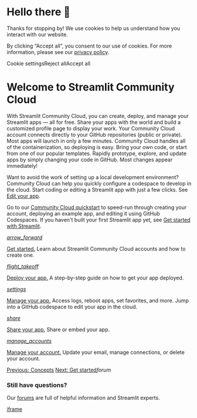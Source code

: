 # Hello there 👋

Thanks for stopping by! We use cookies to help us understand how you interact with our website.

By clicking “Accept all”, you consent to our use of cookies. For more information, please see our [privacy policy](https://docs.streamlit.io/deploy/www.streamlit.io/privacy-policy).

Cookie settingsReject allAccept all

# Welcome to Streamlit Community Cloud

With Streamlit Community Cloud, you can create, deploy, and manage your Streamlit apps — all for free. Share your apps with the world and build a customized profile page to display your work. Your Community Cloud account connects directly to your GitHub repositories (public or private). Most apps will launch in only a few minutes. Community Cloud handles all of the containerization, so deploying is easy. Bring your own code, or start from one of our popular templates. Rapidly prototype, explore, and update apps by simply changing your code in GitHub. Most changes appear immediately!

Want to avoid the work of setting up a local development environment? Community Cloud can help you quickly configure a codespace to develop in the cloud. Start coding or editing a Streamlit app with just a few clicks. See [Edit your app](https://docs.streamlit.io/deploy/streamlit-community-cloud/manage-your-app/edit-your-app).

Go to our [Community Cloud quickstart](https://docs.streamlit.io/deploy/streamlit-community-cloud/get-started/quickstart) to speed-run through creating your account, deploying an example app, and editing it using GitHub Codespaces. If you haven't built your first Streamlit app yet, see [Get started with Streamlit](https://docs.streamlit.io/get-started).

[_arrow\_forward_](https://docs.streamlit.io/deploy/streamlit-community-cloud/get-started)

[Get started.](https://docs.streamlit.io/deploy/streamlit-community-cloud/get-started) Learn about Streamlit Community Cloud accounts and how to create one.

[_flight\_takeoff_](https://docs.streamlit.io/deploy/streamlit-community-cloud/deploy-your-app)

[Deploy your app.](https://docs.streamlit.io/deploy/streamlit-community-cloud/deploy-your-app) A step-by-step guide on how to get your app deployed.

[_settings_](https://docs.streamlit.io/deploy/streamlit-community-cloud/manage-your-app)

[Manage your app.](https://docs.streamlit.io/deploy/streamlit-community-cloud/manage-your-app) Access logs, reboot apps, set favorites, and more. Jump into a GitHub codespace to edit your app in the cloud.

[_share_](https://docs.streamlit.io/deploy/streamlit-community-cloud/share-your-app)

[Share your app.](https://docs.streamlit.io/deploy/streamlit-community-cloud/share-your-app) Share or embed your app.

[_manage\_accounts_](https://docs.streamlit.io/deploy/streamlit-community-cloud/manage-your-account)

[Manage your account.](https://docs.streamlit.io/deploy/streamlit-community-cloud/manage-your-account) Update your email, manage connections, or delete your account.

[Previous: Concepts](https://docs.streamlit.io/deploy/concepts) [Next: Get started](https://docs.streamlit.io/deploy/streamlit-community-cloud/get-started)_forum_

### Still have questions?

Our [forums](https://discuss.streamlit.io/) are full of helpful information and Streamlit experts.

[iframe](https://www.google.com/recaptcha/enterprise/anchor?ar=1&k=6Lck4YwlAAAAAEIE1hR--varWp0qu9F-8-emQn2v&co=aHR0cHM6Ly9kb2NzLnN0cmVhbWxpdC5pbzo0NDM.&hl=en&v=J79K9xgfxwT6Syzx-UyWdD89&size=invisible&cb=g56xnapd8590)